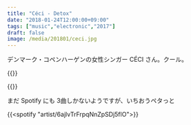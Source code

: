 ```yaml
---
title: "Céci - Detox"
date: "2018-01-24T12:00:00+09:00"
tags: ["music","electronic","2017"]
draft: false
image: /media/201801/ceci.jpg
---
```


デンマーク・コペンハーゲンの女性シンガー CÉCI さん。クール。

{{<youtube src="9HXR1cuXFXc" title="Céci - Detox">}}

{{<youtube src="SFnFIq77-IM" title="Céci - Insideout">}}

まだ Spotify にも 3曲しかないようですが、いちおうペタっと

{{<spotify "artist/6ajlvTrFrpqNnZpSDj5flO">}}
